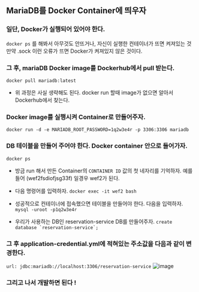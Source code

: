 ## MariaDB를 Docker Container에 띄우자

### 일단, Docker가 실행되어 있어야 한다.
`docker ps` 를 해봐서 아무것도 안뜨거나, 자신이 실행한 컨테이너가 뜨면 켜져있는 것
만약 .sock 이런 오류가 뜨면 Docker가 켜져있지 않은 것이다.

### 그 후, mariaDB Docker image를 Dockerhub에서 pull 받는다.
`docker pull mariadb:latest`

* 위 과정은 사실 생략해도 된다. docker run 할때 image가 없으면 알아서 Dockerhub에서 찾는다.

### Docker image를 실행시켜 Container로 만들어주자.
`docker run -d -e MARIADB_ROOT_PASSWORD=1q2w3e4r -p 3306:3306 mariadb`

### DB 테이블을 만들어 주어야 한다. Docker container 안으로 들어가자.
`docker ps`
* 방금 run 해서 만든 Container의 `CONTAINER ID` 값의 첫 네자리를 기억하자. 예를 들어 (wef2fsdiofjsg33f) 일경우 wef2가 된다.
* 다음 명령어를 입력하자.
`docker exec -it wef2 bash`

* 성공적으로 컨테이너에 접속했으면 테이블을 만들어야 한다. 다음을 입력하자.
`mysql -uroot -p1q2w3e4r`

* 우리가 사용하는 DB인 reservation-service DB를 만들어주자.
``create database `reservation-service`;``

### 그 후 application-credential.yml에 적혀있는 주소값을 다음과 같이 변경한다.
`url: jdbc:mariadb://localhost:3306/reservation-service`
![image](https://user-images.githubusercontent.com/43032377/123230787-8c01fc00-d512-11eb-8950-776d7fb00f96.png)

### 그리고 나서 개발하면 된다 !
